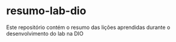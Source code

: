 # resumo-lab-dio
Este repositório contém o resumo das lições aprendidas durante o desenvolvimento do lab na DIO
